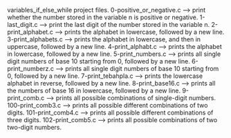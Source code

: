   variables_if_else_while project files.
0-positive_or_negative.c --> print whether the number stored in the variable n is positive or negative.
1-last_digit.c --> print the last digit of the number stored in the variable n.
2-print_alphabet.c --> prints the alphabet in lowercase, followed by a new line.
3-print_alphabets.c --> prints the alphabet in lowercase, and then in uppercase, followed by a new line.
4-print_alphabt.c --> prints the alphabet in lowercase, followed by a new line.
5-print_numbers.c --> prints all single digit numbers of base 10 starting from 0, followed by a new line.
6-print_numberz.c --> prints all single digit numbers of base 10 starting from 0, followed by a new line.
7-print_tebahpla.c --> prints the lowercase alphabet in reverse, followed by a new line.
8-print_base16.c --> prints all the numbers of base 16 in lowercase, followed by a new line.
9-print_comb.c --> prints all possible combinations of single-digit numbers.
100-print_comb3.c --> prints all possible different combinations of two digits.
101-print_comb4.c --> prints all possible different combinations of three digits.
102-print_comb5.c --> prints all possible combinations of two two-digit numbers.
